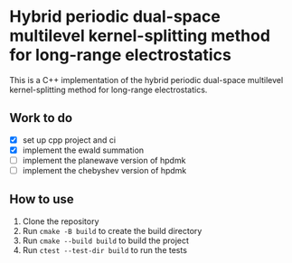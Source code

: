 # Hybrid periodic dual-space multilevel kernel-splitting method for long-range electrostatics

This is a C++ implementation of the hybrid periodic dual-space multilevel kernel-splitting method for long-range electrostatics.

## Work to do

- [x] set up cpp project and ci
- [x] implement the ewald summation
- [ ] implement the planewave version of hpdmk
- [ ] implement the chebyshev version of hpdmk

## How to use

1. Clone the repository
2. Run `cmake -B build` to create the build directory
3. Run `cmake --build build` to build the project
4. Run `ctest --test-dir build` to run the tests